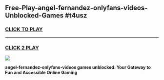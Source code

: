 
## Free-Play-angel-fernandez-onlyfans-videos-Unblocked-Games #t4usz
<h3>
<a href="https://news.freeplayer.one?title=angel-fernandez-onlyfans-videos&ref=8M">CLICK TO PLAY</a></h3>
<hr>

<h3>
<a href="https://news.freeplayer.one?title=angel-fernandez-onlyfans-videos&ref=8M">CLICK 2 PLAY</a>
  
</h3>

<a href="https://news.freeplayer.one?title=angel-fernandez-onlyfans-videos&ref=8M"><img src="https://clearcache.store/games.png"></a>


**angel-fernandez-onlyfans-videos games unblocked: Your Gateway to Fun and Accessible Online Gaming**

